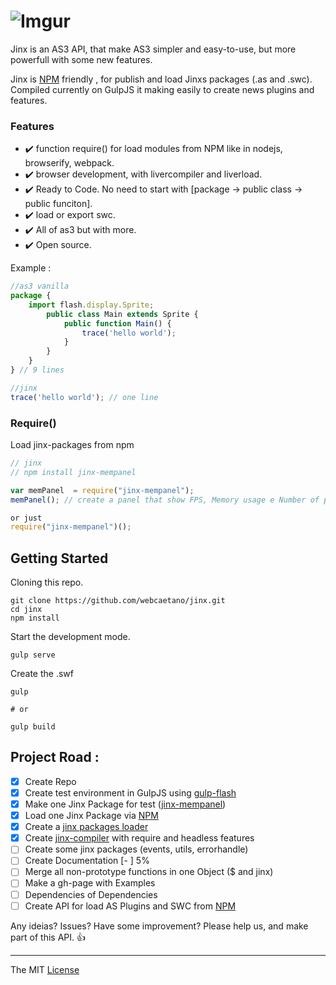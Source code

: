 # ![Imgur](http://i.imgur.com/FHjshUv.png)

Jinx is an AS3 API, that make AS3 simpler and easy-to-use, but more powerfull with some new features.

Jinx is [NPM](https://www.npmjs.com) friendly , for publish and load Jinxs packages (.as and .swc). 
Compiled currently on GulpJS it making easily to create news plugins and features.

### Features 
- :heavy_check_mark: function require() for load modules from NPM like in nodejs, browserify, webpack.
- :heavy_check_mark: browser development, with livercompiler and liverload. 
- :heavy_check_mark: Ready to Code. No need to start with [package -> public class -> public funciton].
- :heavy_check_mark: load or export swc. 
- :heavy_check_mark: All of as3 but with more.
- :heavy_check_mark: Open source.

Example :

```javascript
//as3 vanilla
package {
	import flash.display.Sprite;
		public class Main extends Sprite {
			public function Main() {
				trace('hello world');
			}
		}
	}
} // 9 lines

//jinx
trace('hello world'); // one line 
```

### Require()
Load jinx-packages from npm

```javascript
// jinx
// npm install jinx-mempanel

var memPanel  = require("jinx-mempanel");
memPanel(); // create a panel that show FPS, Memory usage e Number of particles

or just 
require("jinx-mempanel")();
```

## Getting Started

Cloning this repo.
```
git clone https://github.com/webcaetano/jinx.git
cd jinx
npm install
```

Start the development mode.
```
gulp serve
```

Create the .swf 
```
gulp

# or 

gulp build
```

## Project Road : 

- [x] Create Repo
- [x] Create test environment in GulpJS using [gulp-flash](https://github.com/webcaetano/gulp-flash)
- [x] Make one Jinx Package for test ([jinx-mempanel](https://github.com/webcaetano/jinx-mempanel))
- [x] Load one Jinx Package via [NPM](https://www.npmjs.com)
- [x] Create a [jinx packages loader](https://github.com/webcaetano/jinx-loader) 
- [x] Create [jinx-compiler](https://github.com/webcaetano/jinx-compiler) with require and headless features
- [ ] Create some jinx packages (events, utils, errorhandle)
- [ ] Create Documentation [-         ] 5%
- [ ] Merge all non-prototype functions in one Object ($ and jinx)
- [ ] Make a gh-page with Examples
- [ ] Dependencies of Dependencies
- [ ] Create API for load AS Plugins and SWC from [NPM](https://www.npmjs.com)

Any ideias? Issues? Have some improvement? Please help us, and make part of this API. :+1:


---------------------------------

The MIT [License](https://raw.githubusercontent.com/webcaetano/jinx/master/LICENSE.md)
